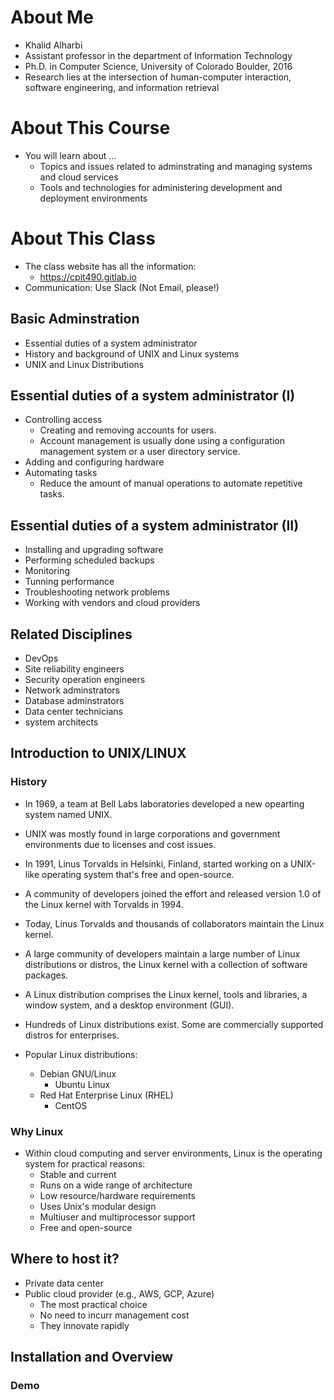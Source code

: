 # About Me

- Khalid Alharbi
- Assistant professor in the department of Information Technology
- Ph.D. in Computer Science, University of Colorado Boulder, 2016
- Research lies at the intersection of human-computer interaction, software engineering, and information retrieval


# About This Course
- You will learn about ...
  - Topics and issues related to adminstrating and managing systems and cloud services
  - Tools and technologies for administering development and deployment environments


# About This Class
- The class website has all the information:
  - <a href="https://cpit490.gitlab.io">https://cpit490.gitlab.io</a>
- Communication: Use Slack (Not Email, please!)


## Basic Adminstration
- Essential duties of a system administrator
- History and background of UNIX and Linux systems
- UNIX and Linux Distributions


## Essential duties of a system administrator (I)
- Controlling access
  - Creating and removing accounts for users.
  - Account management is usually done using a configuration management system or a user directory service.
- Adding and configuring hardware
- Automating tasks
  - Reduce the amount of manual operations to automate repetitive tasks.


## Essential duties of a system administrator (II)
- Installing and upgrading software
- Performing scheduled backups
- Monitoring
- Tunning performance
- Troubleshooting network problems
- Working with vendors and cloud providers


## Related Disciplines
- DevOps
- Site reliability engineers
- Security operation engineers
- Network adminstrators
- Database adminstrators
- Data center technicians
- system architects



## Introduction to UNIX/LINUX
### History
- In 1969, a team at Bell Labs laboratories developed a new opearting system named UNIX.
- UNIX was mostly found in large corporations and government environments due to licenses and cost issues.
- In 1991, Linus Torvalds in Helsinki, Finland, started working on a UNIX-like operating system that's free and open-source.


- A community of developers joined the effort and released version 1.0 of the Linux kernel with Torvalds in 1994.
- Today, Linus Torvalds and thousands of collaborators maintain the Linux kernel.
- A large community of developers maintain a large number of Linux distributions or distros, the Linux kernel with a collection of software packages.


- A Linux distribution comprises the Linux kernel, tools and libraries, a window system, and a desktop environment (GUI).
- Hundreds of Linux distributions exist. Some are commercially supported distros for enterprises.
- Popular Linux distributions: 
  - Debian GNU/Linux
    - Ubuntu Linux
  - Red Hat Enterprise Linux (RHEL)
    - CentOS



### Why Linux
- Within cloud computing and server environments, Linux is the operating system for practical reasons:
  - Stable and current
  - Runs on a wide range of architecture
  - Low resource/hardware requirements
  - Uses Unix's modular design
  - Multiuser and multiprocessor support
  - Free and open-source


## Where to host it?
- Private data center
- Public cloud provider (e.g., AWS, GCP, Azure)
  - The most practical choice
  - No need to incurr management cost
  - They innovate rapidly


## Installation and Overview

### Demo